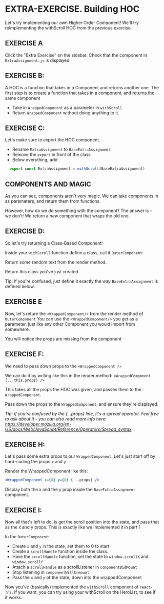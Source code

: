 # EXTRA-EXERCISE. Building HOC
Let's try implementing our own Higher Order Component!
We'll try reimplementing the withScroll HOC from the previous exercise.

## EXERCISE A
Click the "Extra Exercise" on the sidebar.
Check that the component in `ExtraAssignment.js` is displayed

## EXERCISE B:
A HOC is a function that takes in a Component and returns another one.
The first step is to create a function that takes in a component, and returns the same component

- Take in `WrappedComponent` as a parameter in `withScroll`
- Return `WrappedComponent` without doing anything to it.

## EXERCISE C:
Let's make sure to export the HOC component.
- Rename `ExtraAssignment` to `BaseExtraAssignment`
- Remove the `export` in front of the class
- Below everything, add:
```js
  export const ExtraAssignment = withScroll(BaseExtraAssignment)
```

## COMPONENTS AND MAGIC
As you can see, components aren't very magic. 
We can take components in as parameters, and return them from
functions.

However, how do we *do* something with the component?
The answer is - we don't! We return a *new* component that
wraps the old one.

## EXERCISE D:
So let's try returning a Class-Based Component!

Inside your `withScroll` function define a class, call it `OuterComponent`:

Return some random text from the render method.

Return this class you've just created.

Tip: If you're confused, just define it exactly the way `BaseExtraAssignment` is
defined below.

## EXERCISE E
Now, let's return the `<WrappedComponent/>` from the render method of `OuterComponent`
You can use the `<WrappedComponent/>` you get as a parameter, just like any other Component
you would import from somewhere.

You will notice the props are missing from the component

## EXERCISE F:
We need to pass down props to the `<WrappedComponent />`

We can do it by writing like this in the render method:
`<WrappedComponent {...this.props} />`

This takes all the props the HOC was given, and passes them to the `WrappedComponent`.

Pass down the props to the `WrappedComponent`, and ensure they're displayed.

*Tip: If you're confused by the {...props} line, it's a spread operator.
Feel free to ask about it - you can also read more info here:
https://developer.mozilla.org/en-US/docs/Web/JavaScript/Reference/Operators/Spread_syntax*

## EXERCISE H:
Let's pass some extra props to our `WrappedComponent`. Let's just start off by hard-coding the props `x` and `y`

Render the WrappedComponent like this:
```jsx harmony
<WrappedComponent x={0} y={0} {...props} />
```

Display both the x and the y prop inside the `BaseExtraAssignment` component.

## EXERCISE I:
Now all that's left to do, is get the scroll position into the state, and pass that as the x and y
props. This is exactly like we implemented it in part 1

In the `OuterComponent`:
- Create `x` and `y` in the state, set them to 0 to start
- Create a `scrollHandle` function inside the class.
- Have the `scrollHandle` function, set the state to `window.scrollX` and `window.scrollY`
- Attach a `scrollHandle` as a scrollListener in `componentDidMount`
- Stop listening in `componentWillUnmount`
- Pass the `x` and `y` of the state, down into the wrappedComponent

Now you've (basically) implemented the `withScroll` component of `react-fns`.
If you want, you can try using your withScroll on the HeroList, to see if it works.

